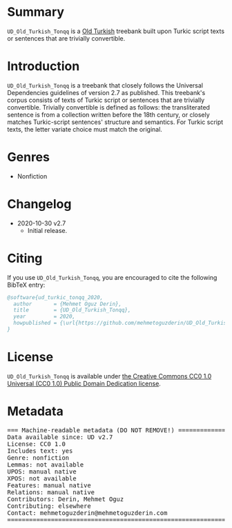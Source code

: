 # Summary
`UD_Old_Turkish_Tonqq` is a [Old Turkish](https://iso639-3.sil.org/code/otk) treebank built upon Turkic script texts or sentences that are trivially convertible.


# Introduction
`UD_Old_Turkish_Tonqq` is a treebank that closely follows the Universal Dependencies guidelines of version 2.7 as published.
This treebank's corpus consists of texts of Turkic script or sentences that are trivially convertible. Trivially
convertible is defined as follows: the transliterated sentence is from a collection written before the
18th century, or closely matches Turkic-script sentences' structure and semantics. For Turkic
script texts, the letter variate choice must match the original.


# Genres
* Nonfiction


# Changelog
* 2020-10-30 v2.7
  * Initial release.


# Citing
If you use `UD_Old_Turkish_Tonqq`, you are encouraged to cite the following BibTeX entry:
```BibTeX
@software{ud_turkic_tonqq_2020,
  author       = {Mehmet Oguz Derin},
  title        = {UD_Old_Turkish_Tonqq},
  year         = 2020,
  howpublished = {\url{https://github.com/mehmetoguzderin/UD_Old_Turkish_Tonqq}}
}
```


# License
`UD_Old_Turkish_Tonqq` is available under
[the Creative Commons CC0 1.0 Universal (CC0 1.0) Public Domain Dedication license](LICENSE.md).


# Metadata
<pre>
=== Machine-readable metadata (DO NOT REMOVE!) ================================
Data available since: UD v2.7
License: CC0 1.0
Includes text: yes
Genre: nonfiction
Lemmas: not available
UPOS: manual native
XPOS: not available
Features: manual native
Relations: manual native
Contributors: Derin, Mehmet Oguz
Contributing: elsewhere
Contact: mehmetoguzderin@mehmetoguzderin.com
===============================================================================
</pre>
